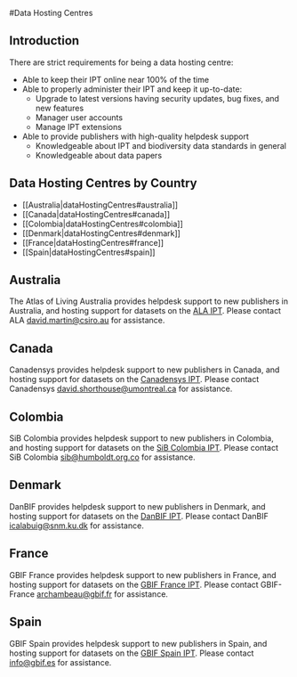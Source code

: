 #Data Hosting Centres

## Introduction

There are strict requirements for being a data hosting centre:

- Able to keep their IPT online near 100% of the time
- Able to properly administer their IPT and keep it up-to-date: 
  - Upgrade to latest versions having security updates, bug fixes, and new features
  - Manager user accounts
  - Manage IPT extensions
- Able to provide publishers with high-quality helpdesk support
  - Knowledgeable about IPT and biodiversity data standards in general
  - Knowledgeable about data papers

## Data Hosting Centres by Country

- [[Australia|dataHostingCentres#australia]] 
- [[Canada|dataHostingCentres#canada]]
- [[Colombia|dataHostingCentres#colombia]]
- [[Denmark|dataHostingCentres#denmark]]
- [[France|dataHostingCentres#france]]
- [[Spain|dataHostingCentres#spain]]

## Australia

The Atlas of Living Australia provides helpdesk support to new publishers in Australia, and hosting support for datasets on the [ALA IPT](http://ipt.ala.org.au/). Please contact ALA <david.martin@csiro.au> for assistance. 

## Canada

Canadensys provides helpdesk support to new publishers in Canada, and hosting support for datasets on the [Canadensys IPT](http://data.canadensys.net/ipt). Please contact Canadensys <david.shorthouse@umontreal.ca> for assistance.

## Colombia

SiB Colombia provides helpdesk support to new publishers in Colombia, and hosting support for datasets on the [SiB Colombia IPT](http://ipt.sibcolombia.net/sib/). Please contact SiB Colombia <sib@humboldt.org.co> for assistance.  

## Denmark

DanBIF provides helpdesk support to new publishers in Denmark, and hosting support for datasets on the [DanBIF IPT](http://danbif.au.dk/ipt/). Please contact DanBIF <icalabuig@snm.ku.dk> for assistance. 

## France

GBIF France provides helpdesk support to new publishers in France, and hosting support for datasets on the [GBIF France IPT](http://www.gbif.fr/ipt/). Please contact GBIF-France <archambeau@gbif.fr> for assistance. 

## Spain

GBIF Spain provides helpdesk support to new publishers in Spain, and hosting support for datasets on the [GBIF Spain IPT](http://www.gbif.es/ipt/). Please contact info@gbif.es for assistance. 